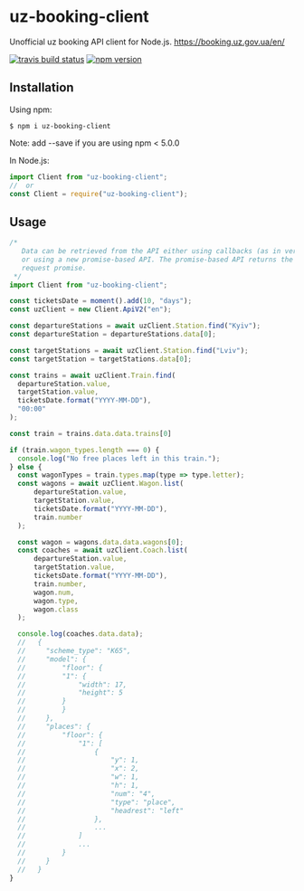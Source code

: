 # uz-booking-client

Unofficial uz booking API client for Node.js. https://booking.uz.gov.ua/en/

[![travis build status](https://travis-ci.com/DmytryS/uz-booking-client.svg?branch=master)](https://travis-ci.com/DmytryS/uz-booking-client.svg?branch=master) [![npm version](https://badge.fury.io/js/uz-booking-client.svg)](https://www.npmjs.com/package/uz-booking-client)

## Installation

Using npm:

```shell
$ npm i uz-booking-client
```

Note: add --save if you are using npm < 5.0.0

In Node.js:

```javascript
import Client from "uz-booking-client";
//  or
const Client = require("uz-booking-client");
```

## Usage

```javascript
/*
   Data can be retrieved from the API either using callbacks (as in versions < 1.0)
   or using a new promise-based API. The promise-based API returns the raw Axios
   request promise.
 */
import Client from "uz-booking-client";

const ticketsDate = moment().add(10, "days");
const uzClient = new Client.ApiV2("en");

const departureStations = await uzClient.Station.find("Kyiv");
const departureStation = departureStations.data[0];

const targetStations = await uzClient.Station.find("Lviv");
const targetStation = targetStations.data[0];

const trains = await uzClient.Train.find(
  departureStation.value,
  targetStation.value,
  ticketsDate.format("YYYY-MM-DD"),
  "00:00"
);

const train = trains.data.data.trains[0]

if (train.wagon_types.length === 0) {
  console.log("No free places left in this train.");
} else {
  const wagonTypes = train.types.map(type => type.letter);
  const wagons = await uzClient.Wagon.list(
      departureStation.value,
      targetStation.value,
      ticketsDate.format("YYYY-MM-DD"),
      train.number
  );

  const wagon = wagons.data.data.wagons[0];
  const coaches = await uzClient.Coach.list(
      departureStation.value,
      targetStation.value,
      ticketsDate.format("YYYY-MM-DD"),
      train.number,
      wagon.num,
      wagon.type,
      wagon.class
  );

  console.log(coaches.data.data);
  //   {
  //     "scheme_type": "К65",
  //     "model": {
  //         "floor": {
  //         "1": {
  //             "width": 17,
  //             "height": 5
  //         }
  //         }
  //     },
  //     "places": {
  //         "floor": {
  //             "1": [
  //                 {
  //                     "y": 1,
  //                     "x": 2,
  //                     "w": 1,
  //                     "h": 1,
  //                     "num": "4",
  //                     "type": "place",
  //                     "headrest": "left"
  //                 },
  //                 ...
  //             ]
  //             ...
  //         }
  //     }
  //   }
}
```
